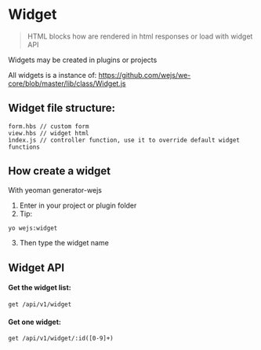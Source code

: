 # Widget

> HTML blocks how are rendered in html responses or load with widget API

Widgets may be created in plugins or projects

All widgets is a instance of: https://github.com/wejs/we-core/blob/master/lib/class/Widget.js

## Widget file structure:

```
form.hbs // custom form
view.hbs // widget html
ìndex.js // controller function, use it to override default widget functions
```

## How create a widget
With yeoman generator-wejs

1. Enter in your project or plugin folder
2. Tip:
```sh
yo wejs:widget
```
3. Then type the widget name

## Widget API

#### Get the widget list:
```
get /api/v1/widget
```

#### Get one widget:
```
get /api/v1/widget/:id([0-9]+)
```
